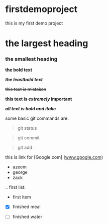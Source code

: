 # firstdemoproject
this is my first demo project 


# the largest heading
### the smallest heading

**the bold text**

***the leastbold text***

~~this text is mistaken~~

**this text is _extremely_ important**

***all text is bold and italic***

some basic git commands are:

>git status

>git commit

>git add .

this is link for [Google.com] (www.google.com)

- azeem
- george
- zack

.. first list:
   - first item
   
   - [x] finished meal
   
   - [ ] finished water
